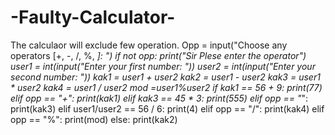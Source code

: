 # -Faulty-Calculator-
The calculaor will exclude few operation.
Opp = input("Choose any operators [+, -, /, %, *]: ")
if not opp:
    print("Sir Plese enter the operator")
user1 = int(input("Enter your first number: "))
user2 = int(input("Enter your second number: "))
kak1 = user1 + user2
kak2 = user1 - user2
kak3 = user1 * user2
kak4 = user1 / user2
mod =user1%user2
if kak1 == 56 + 9:
    print(77)
elif opp == "+":
    print(kak1)
elif kak3 == 45 * 3:
    print(555)
elif opp == "*":
    print(kak3)
elif user1/user2 == 56 / 6:
    print(4)
elif opp == "/":
    print(kak4)
elif opp == "%":
    print(mod)
else:
    print(kak2)

